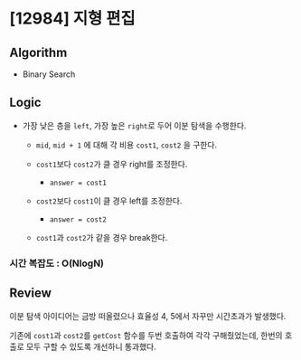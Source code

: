 # [12984] 지형 편집

## Algorithm

- Binary Search

## Logic

- 가장 낮은 층을 `left`, 가장 높은 `right`로 두어 이분 탐색을 수행한다.

  - `mid`, `mid + 1` 에 대해 각 비용 `cost1`, `cost2` 을 구한다.

  - `cost1`보다 `cost2`가 클 경우 right를 조정한다.

    - `answer = cost1`

  - `cost2`보다 `cost1`이 클 경우 left를 조정한다.

    - `answer = cost2`

  - `cost1`과 `cost2`가 같을 경우 break한다.

### 시간 복잡도 : O(NlogN)

## Review

이분 탐색 아이디어는 금방 떠올렸으나 효율성 4, 5에서 자꾸만 시간초과가 발생했다.

기존에 `cost1`과 `cost2`를 `getCost` 함수를 두번 호출하여 각각 구해줬었는데, 한번의 호출로 모두 구할 수 있도록 개선하니 통과했다.
